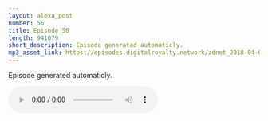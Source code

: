 ```yaml
---
layout: alexa_post
number: 56
title: Episode 56
length: 941079
short_description: Episode generated automaticly.
mp3_asset_link: https://episodes.digitalroyalty.network/zdnet_2018-04-08_01-00-08.mp3
---
```


Episode generated automaticly.

<audio controls>
    <source src="{{ page.mp3_asset_link }}" type="audio/mpeg">
</audio>
